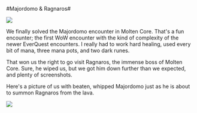 #Majordomo &amp; Ragnaros#

![](http://westkarana.com/images/ragnaros.jpg)

We finally solved the Majordomo encounter in Molten Core. That's a fun encounter; the first WoW encounter with the kind of complexity of the newer EverQuest encounters. I really had to work hard healing, used every bit of mana, three mana pots, and two dark runes.

That won us the right to go visit Ragnaros, the immense boss of Molten Core. Sure, he wiped us, but we got him down further than we expected, and plenty of screenshots.

Here's a picture of us with beaten, whipped Majordomo just as he is about to summon Ragnaros from the lava.

![](http://westkarana.com/images/majordomo.jpg)
